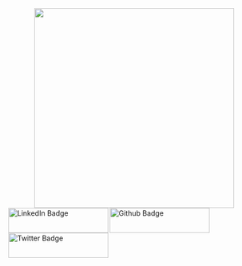 <div id="header" align="center">
  <img src="https://media.giphy.com/media/qEqiI3Oq7vBkoE236M/giphy.gif" width="400"/>
</div>
<div id="badges">
  <a href="your-linkedin-URL">
    <img src="https://img.shields.io/badge/LinkedIn-blue?style=for-the-badge&logo=linkedin&logoColor=white" alt="LinkedIn Badge" width="200" height="50" align="left"/>
  </a>
  <a href="https://github.com/AnibaShaikh">
    <img src="https://img.shields.io/badge/Github-purple?style=for-the-badge&logo=github&logoColor=white" alt="Github Badge" width="200" height="50" align="left"/>
  </a>
  <a href="https://twitter.com/Encoded_Sapien">
    <img src="https://img.shields.io/badge/Twitter-blue?style=for-the-badge&logo=twitter&logoColor=white" alt="Twitter Badge" width="200" height="50" align="center"/>
  </a>
</div>
